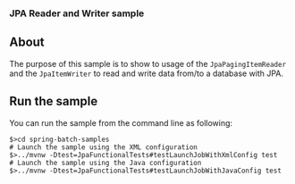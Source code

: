 ### JPA Reader and Writer sample

## About

The purpose of this sample is to show to usage of the `JpaPagingItemReader`
and the `JpaItemWriter` to read and write data from/to a database with JPA.

## Run the sample

You can run the sample from the command line as following:

```
$>cd spring-batch-samples
# Launch the sample using the XML configuration
$>../mvnw -Dtest=JpaFunctionalTests#testLaunchJobWithXmlConfig test
# Launch the sample using the Java configuration
$>../mvnw -Dtest=JpaFunctionalTests#testLaunchJobWithJavaConfig test
```
